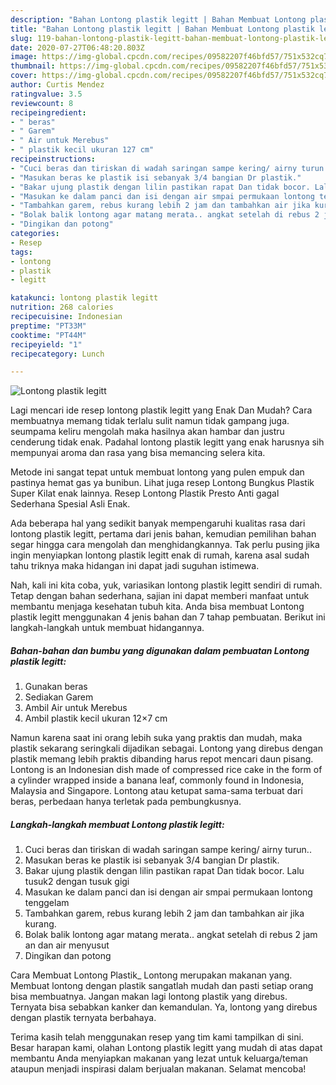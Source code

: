 ```yaml
---
description: "Bahan Lontong plastik legitt | Bahan Membuat Lontong plastik legitt Yang Paling Enak"
title: "Bahan Lontong plastik legitt | Bahan Membuat Lontong plastik legitt Yang Paling Enak"
slug: 119-bahan-lontong-plastik-legitt-bahan-membuat-lontong-plastik-legitt-yang-paling-enak
date: 2020-07-27T06:48:20.803Z
image: https://img-global.cpcdn.com/recipes/09582207f46bfd57/751x532cq70/lontong-plastik-legitt-foto-resep-utama.jpg
thumbnail: https://img-global.cpcdn.com/recipes/09582207f46bfd57/751x532cq70/lontong-plastik-legitt-foto-resep-utama.jpg
cover: https://img-global.cpcdn.com/recipes/09582207f46bfd57/751x532cq70/lontong-plastik-legitt-foto-resep-utama.jpg
author: Curtis Mendez
ratingvalue: 3.5
reviewcount: 8
recipeingredient:
- " beras"
- " Garem"
- " Air untuk Merebus"
- " plastik kecil ukuran 127 cm"
recipeinstructions:
- "Cuci beras dan tiriskan di wadah saringan sampe kering/ airny turun.."
- "Masukan beras ke plastik isi sebanyak 3/4 bangian Dr plastik."
- "Bakar ujung plastik dengan lilin pastikan rapat Dan tidak bocor. Lalu tusuk2 dengan tusuk gigi"
- "Masukan ke dalam panci dan isi dengan air smpai permukaan lontong tenggelam"
- "Tambahkan garem, rebus kurang lebih 2 jam dan tambahkan air jika kurang."
- "Bolak balik lontong agar matang merata.. angkat setelah di rebus 2 jam an dan air menyusut"
- "Dingikan dan potong"
categories:
- Resep
tags:
- lontong
- plastik
- legitt

katakunci: lontong plastik legitt 
nutrition: 268 calories
recipecuisine: Indonesian
preptime: "PT33M"
cooktime: "PT44M"
recipeyield: "1"
recipecategory: Lunch

---
```



![Lontong plastik legitt](https://img-global.cpcdn.com/recipes/09582207f46bfd57/751x532cq70/lontong-plastik-legitt-foto-resep-utama.jpg)

Lagi mencari ide resep lontong plastik legitt yang Enak Dan Mudah? Cara membuatnya memang tidak terlalu sulit namun tidak gampang juga. seumpama keliru mengolah maka hasilnya akan hambar dan justru cenderung tidak enak. Padahal lontong plastik legitt yang enak harusnya sih mempunyai aroma dan rasa yang bisa memancing selera kita.

Metode ini sangat tepat untuk membuat lontong yang pulen empuk dan pastinya hemat gas ya bunibun. Lihat juga resep Lontong Bungkus Plastik Super Kilat enak lainnya. Resep Lontong Plastik Presto Anti gagal Sederhana Spesial Asli Enak.

Ada beberapa hal yang sedikit banyak mempengaruhi kualitas rasa dari lontong plastik legitt, pertama dari jenis bahan, kemudian pemilihan bahan segar hingga cara mengolah dan menghidangkannya. Tak perlu pusing jika ingin menyiapkan lontong plastik legitt enak di rumah, karena asal sudah tahu triknya maka hidangan ini dapat jadi suguhan istimewa.


Nah, kali ini kita coba, yuk, variasikan lontong plastik legitt sendiri di rumah. Tetap dengan bahan sederhana, sajian ini dapat memberi manfaat untuk membantu menjaga kesehatan tubuh kita. Anda bisa membuat Lontong plastik legitt menggunakan 4 jenis bahan dan 7 tahap pembuatan. Berikut ini langkah-langkah untuk membuat hidangannya.

<!--inarticleads1-->

##### Bahan-bahan dan bumbu yang digunakan dalam pembuatan Lontong plastik legitt:

1. Gunakan  beras
1. Sediakan  Garem
1. Ambil  Air untuk Merebus
1. Ambil  plastik kecil ukuran 12×7 cm


Namun karena saat ini orang lebih suka yang praktis dan mudah, maka plastik sekarang seringkali dijadikan sebagai. Lontong yang direbus dengan plastik memang lebih praktis dibanding harus repot mencari daun pisang. Lontong is an Indonesian dish made of compressed rice cake in the form of a cylinder wrapped inside a banana leaf, commonly found in Indonesia, Malaysia and Singapore. Lontong atau ketupat sama-sama terbuat dari beras, perbedaan hanya terletak pada pembungkusnya. 

<!--inarticleads2-->

##### Langkah-langkah membuat Lontong plastik legitt:

1. Cuci beras dan tiriskan di wadah saringan sampe kering/ airny turun..
1. Masukan beras ke plastik isi sebanyak 3/4 bangian Dr plastik.
1. Bakar ujung plastik dengan lilin pastikan rapat Dan tidak bocor. Lalu tusuk2 dengan tusuk gigi
1. Masukan ke dalam panci dan isi dengan air smpai permukaan lontong tenggelam
1. Tambahkan garem, rebus kurang lebih 2 jam dan tambahkan air jika kurang.
1. Bolak balik lontong agar matang merata.. angkat setelah di rebus 2 jam an dan air menyusut
1. Dingikan dan potong


Cara Membuat Lontong Plastik_ Lontong merupakan makanan yang. Membuat lontong dengan plastik sangatlah mudah dan pasti setiap orang bisa membuatnya. Jangan makan lagi lontong plastik yang direbus. Ternyata bisa sebabkan kanker dan kemandulan. Ya, lontong yang direbus dengan plastik ternyata berbahaya. 

Terima kasih telah menggunakan resep yang tim kami tampilkan di sini. Besar harapan kami, olahan Lontong plastik legitt yang mudah di atas dapat membantu Anda menyiapkan makanan yang lezat untuk keluarga/teman ataupun menjadi inspirasi dalam berjualan makanan. Selamat mencoba!
